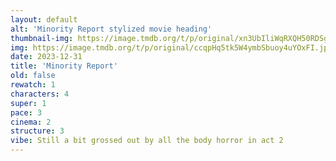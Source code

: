 ```yaml
---
layout: default
alt: 'Minority Report stylized movie heading'
thumbnail-img: https://image.tmdb.org/t/p/original/xn3UbIliWqRXQH50RDSga47FvPs.png
img: https://image.tmdb.org/t/p/original/ccqpHq5tk5W4ymbSbuoy4uYOxFI.jpg
date: 2023-12-31
title: 'Minority Report'
old: false
rewatch: 1
characters: 4
super: 1
pace: 3
cinema: 2
structure: 3
vibe: Still a bit grossed out by all the body horror in act 2
---
```

